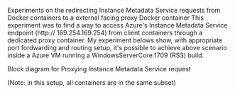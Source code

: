 Experiments on the redirecting Instance Metadata Service requests from Docker containers to a external facing proxy Docker container
This experiment was to find a way to access Azure's Instance Metadata Service endpoint (http:// 169.254.169.254) from client containers through a dedicated proxy container. My experiment belows show, with appropriate port fordwarding and routing setup, it's possible to achieve above scenario inside a Azure VM running a WindowsServerCore:1709 (RS3) build.

Block diagram for Proxying Instance Metadata Service request

(Note: in this setup, all containers are in the same subset)
